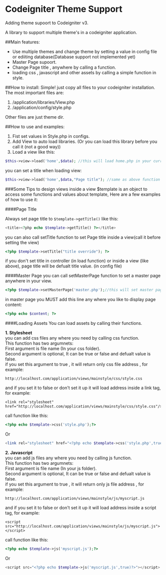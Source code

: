 # Codeigniter Theme Support 
Adding theme supoort to Codeigniter v3.

A library to support multiple theme's in a codeigniter application.

##Main features: 

- Use multiple themes and change theme by setting a value in config file or ediiting database(Database support not implemented yet)
- Master Page supoort.
- Change Page title , anywhere by calling a function.
- loading css , javascript and other assets by calling a simple function in style.


##How to install:
Simple! just copy all files to your codeigniter installation. The most important files are:

1. /application/libraries/View.php
2. /application/config/style.php

Other files are just theme dir.


##How to use and examples:
1. Fist set values in Style.php in configs.
2. Add View to auto load libraries. (Or you can load this library before you call it (not a good way))
3. Load a view like this:
```php
$this->view->load('home',$data); //this will load home.php in your current view folder, $data is same data as data in codeigniter native view
```
you can set a title when loading view:
```php
$this->view->load('home',$data,"Page title"); //same as above function plus, set page title to "Page title"
```

###Some Tips to design views
inside a view $template is an object to access some functions and values about template, Here are a few examples of how to use it:

####Page Title

Always set page title to ``` $template->getTitle() ``` like this:
```php
<title><?php echo $template->getTitle() ?></title>
```
you can also call setTitle function to set Page title inside a view(call it before setting the view)
```php
<?php $template->setTitle("title override"); ?>
```
if you don't set title in controller (in load function) or inside a view (like above), page title will be defualt title value. (in config file)

####Master Page
you can call setMasterPage function to set a master page anywhere in your view.
```php
<?php $template->setMasterPage('master.php');//this will set master page to master.php ?>
```
in master page you MUST add this line any where you like to display page content:
```php
<?php echo $content; ?>
```

####Loading Assets
You can load assets by calling their functions.  


**1. Stylesheet**  
you can add css files any where you need by calling css function.  
This function has two argumnets:  
First argument is file name (In your css folder).  
Second argument is optional, It can be true or false and defualt value is false.  
if you set this argument to true , it will return only css file address , for example:
```
http://localhost.com/application/views/mainstyle/css/style.css
```
and if you set it to false or don't set it up it will load address inside a link tag, for example:
```
<link rel="stylesheet" href="http://localhost.com/application/views/mainstyle/css/style.css"/>
```
call function like this: 
```php
<?php echo $template->css('style.php');?>
```
Or
```php
<link rel="stylesheet" href="<?php echo $template->css('style.php',true)?>"/>
```


**2. Javascript**  
you can add js files any where you need by calling js function.  
This function has two argumnets:  
First argument is file name (In your js folder).  
Second argument is optional, It can be true or false and defualt value is false.  
if you set this argument to true , it will return only js file address , for example:
```
http://localhost.com/application/views/mainstyle/js/myscript.js
```
and if you set it to false or don't set it up it will load address inside a script tag, for example:
```
<script src="http://localhost.com/application/views/mainstyle/js/myscript.js"></script>
```
call function like this: 
```php
<?php echo $template->js('myscript.js');?>
```
Or
```php
<script src="<?php echo $template->js('myscript.js',true)?>"></script>
```
